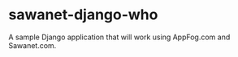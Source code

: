 sawanet-django-who
==================

A sample Django application that will work using AppFog.com and Sawanet.com.